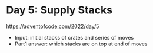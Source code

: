 # Day 5: Supply Stacks

https://adventofcode.com/2022/day/5

- Input: initial stacks of crates and series of moves
- Part1 answer: which stacks are on top at end of moves
